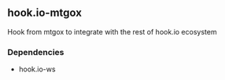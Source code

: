 ## hook.io-mtgox

Hook from mtgox to integrate with the rest of hook.io ecosystem


### Dependencies

- hook.io-ws
